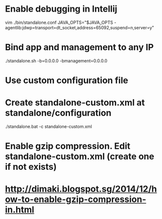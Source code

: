 # Enable debugging in Intellij
vim ./bin/standalone.conf
JAVA_OPTS="$JAVA_OPTS -agentlib:jdwp=transport=dt_socket,address=65092,suspend=n,server=y"

# Bind app and management to any IP
./standalone.sh -b=0.0.0.0 -bmanagement=0.0.0.0

# Use custom configuration file
# Create standalone-custom.xml at standalone/configuration
./standalone.bat -c standalone-custom.xml

# Enable gzip compression. Edit standalone-custom.xml (create one if not exists)
# http://dimaki.blogspot.sg/2014/12/how-to-enable-gzip-compression-in.html
<server name="default-server">
<host name="default-host" alias="localhost">
    <filter-ref name="gzipFilter" predicate="exists['%{o,Content-Type}'] and regex[pattern='(?:application/javascript|text/css|text/html|text/xml|application/json)(;.*)?', value=%{o,Content-Type}, full-match=true]"/>
    <filter-ref name="Vary-header"/>
</host>
</server>
<filters>
    <gzip name="gzipFilter"/>
    <response-header name="Vary-header" header-name="Vary" header-value="Accept-Encoding"/>
</filters>